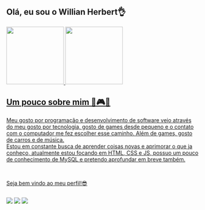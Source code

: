 ## Olá, eu sou o Willian Herbert👌

<div>
<a href="https://github.com/Willian-Herbert">
  <img height="150em" src="https://github-readme-stats.vercel.app/api?username=Willian-Herbert&show_icons=true&theme=dracula"/>
  <img height="150em" src="https://github-readme-stats.vercel.app/api/top-langs/?username=Willian-Herbert&layout=compact&langs_count=16&theme=dracula"/>  
</div>

<div>
  <h2>Um pouco sobre mim 🎵🎮🚗</h2>
  <p>
    Meu gosto por programação e desenvolvimento de software veio através do meu gosto por tecnologia, gosto de games desde pequeno e o contato com o computador me fez escolher esse caminho.
    Além de games, gosto de carros e de música. <br>
    Estou em constante busca de aprender coisas novas e aprimorar o que ja conheço, atualmente estou focando em HTML, CSS e JS, possuo um pouco de conhecimento de MySQL e pretendo aprofundar em breve também.
  </p>
  <br>
  <p>
    Seja bem vindo ao meu perfil!😎
  </p>
</div>

##

<div style="Display= inline-block">
  <a href="https://www.instagram.com/willian_herbert_/"><img src="https://img.shields.io/badge/Instagram-E4405F?style=for-the-badge&logo=instagram&logoColor=white"></a>
  <a href="www.linkedin.com/in/willianherbert"><img src="https://img.shields.io/badge/LinkedIn-0077B5?style=for-the-badge&logo=linkedin&logoColor=white"></a>
  <a href="mailto:willian.g.h@hotmail.com"><img src="https://img.shields.io/badge/Microsoft_Outlook-0078D4?style=for-the-badge&logo=microsoft-outlook&logoColor=white"></a>
</div>
